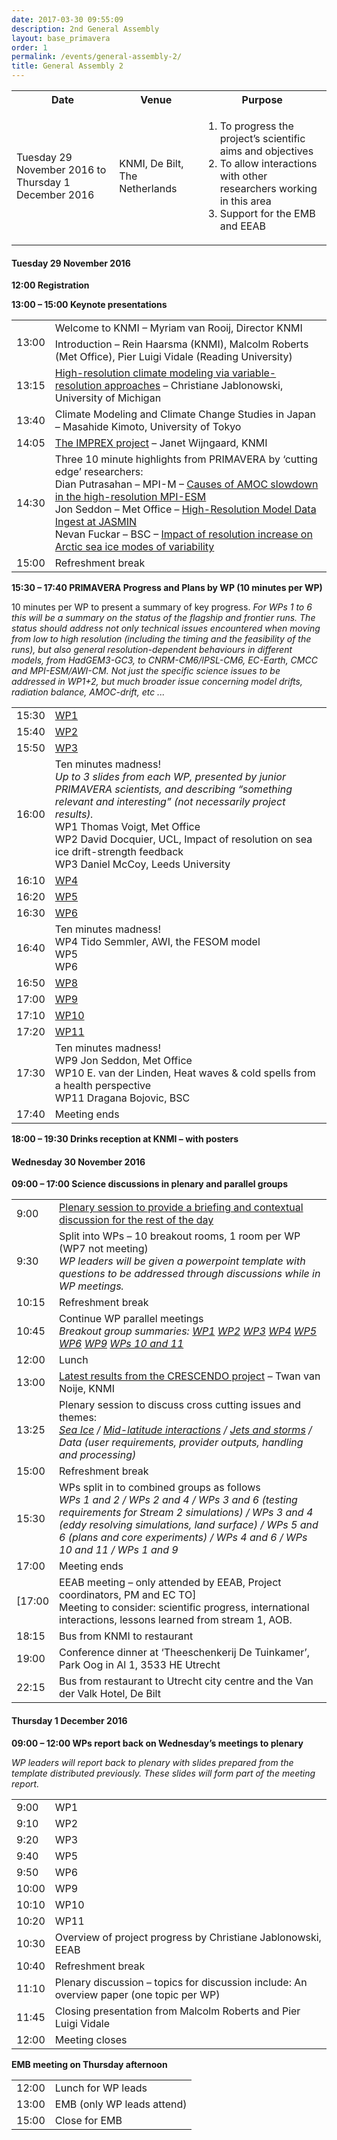```yaml
---
date: 2017-03-30 09:55:09
description: 2nd General Assembly
layout: base_primavera
order: 1
permalink: /events/general-assembly-2/
title: General Assembly 2
---
```


<table class="table">
<tbody>
<tr><th>Date</th><th>Venue</th><th>Purpose</th></tr>
<tr>
<td>Tuesday 29 November 2016 to Thursday 1 December 2016</td>
<td>KNMI, De Bilt, The Netherlands</td>
<td><ol>
<li>To progress the project’s scientific aims and objectives</li>
<li>To allow interactions with other researchers working in this area</li>
<li>Support for the EMB and EEAB</li>
</ol></td>
</tr>
</tbody>
</table>
<h4>Tuesday 29 November 2016</h4>
<p><strong>12:00 Registration</strong></p>
<p><strong>13:00 – 15:00 Keynote presentations</strong></p>
<table class="table">
<tbody>
<tr>
<td rowspan="2">13:00</td>
<td>Welcome to KNMI – Myriam van Rooij, Director KNMI</td>
</tr>
<tr>
<td>Introduction – Rein Haarsma (KNMI), Malcolm Roberts (Met Office), Pier Luigi Vidale (Reading University)</td>
</tr>
<tr>
<td>13:15</td>
<td><a href="{{ site.baseurl }}/assets/media/uploads/Meetings/GA2/1_jablonowski.pdf">High-resolution climate modeling via variable-resolution approaches</a> – Christiane Jablonowski, University of Michigan</td>
</tr>
<tr>
<td>13:40</td>
<td>Climate Modeling and Climate Change Studies in Japan – Masahide Kimoto, University of Tokyo</td>
</tr>
<tr>
<td>14:05</td>
<td><a href="{{ site.baseurl }}/assets/media/uploads/Meetings/GA2/3_wijngaard.pdf">The IMPREX project</a> – Janet Wijngaard, KNMI</td>
</tr>
<tr>
<td>14:30</td>
<td>Three 10 minute highlights from PRIMAVERA by ‘cutting edge’ researchers:<br> Dian Putrasahan – MPI-M – <a href="{{ site.baseurl }}/assets/media/uploads/Meetings/GA2/4_putrashan.pdf">Causes of AMOC slowdown in the high-resolution MPI-ESM</a><br> Jon Seddon – Met Office – <a href="{{ site.baseurl }}/assets/media/uploads/Meetings/GA2/5_seddon.pdf">High-Resolution Model Data Ingest at JASMIN</a><br> Nevan Fuckar – BSC – <a href="{{ site.baseurl }}/assets/media/uploads/Meetings/GA2/6_fuckar.pdf">Impact of resolution increase on Arctic sea ice modes of variability</a></td>
</tr>
<tr>
<td>15:00</td>
<td>Refreshment break</td>
</tr>
</tbody>
</table>
<p><strong>15:30 – 17:40 PRIMAVERA Progress and Plans by WP (10 minutes per WP)</strong></p>
<p>10 minutes per WP to present a summary of key progress. <em>For WPs 1 to 6 this will be a summary on the status of the flagship and frontier runs. The status should address not only technical issues encountered when moving from low to high resolution (including the timing and the feasibility of the runs), but also general resolution-dependent behaviours in different models, from HadGEM3-GC3, to CNRM-CM6/IPSL-CM6, EC-Earth, CMCC and MPI-ESM/AWI-CM. Not just the specific science issues to be addressed in WP1+2, but much broader issue concerning model drifts, radiation balance, AMOC-drift, etc ...</em></p>
<table class="table">
<tbody>
<tr>
<td>15:30</td>
<td><a href="{{ site.baseurl }}/assets/media/uploads/Meetings/GA2/7_wp1_tuesday_pm.pdf">WP1</a></td>
</tr>
<tr>
<td>15:40</td>
<td><a href="{{ site.baseurl }}/assets/media/uploads/Meetings/GA2/8_wp2_tuesday_pm.pdf">WP2</a></td>
</tr>
<tr>
<td>15:50</td>
<td><a href="{{ site.baseurl }}/assets/media/uploads/Meetings/GA2/9_wp3_tuesday_pm.pdf">WP3</a></td>
</tr>
<tr>
<td>16:00</td>
<td>Ten minutes madness!<br><em>Up to 3 slides from each WP, presented by junior PRIMAVERA scientists, and describing “something relevant and interesting” (not necessarily project results).</em><br>WP1 Thomas Voigt, Met Office<br> WP2 David Docquier, UCL, Impact of resolution on sea ice drift-strength feedback<br>WP3 Daniel McCoy, Leeds University</td>
</tr>
<tr>
<td>16:10</td>
<td><a href="{{ site.baseurl }}/assets/media/uploads/Meetings/GA2/10_wp4_tuesday_pm.pdf">WP4</a></td>
</tr>
<tr>
<td>16:20</td>
<td><a href="{{ site.baseurl }}/assets/media/uploads/Meetings/GA2/11_wp5_tuesday_pm.pdf">WP5</a></td>
</tr>
<tr>
<td>16:30</td>
<td><a href="{{ site.baseurl }}/assets/media/uploads/Meetings/GA2/12_wp6_tuesday_pm.pdf">WP6</a></td>
</tr>
<tr>
<td>16:40</td>
<td>Ten minutes madness!<br>WP4 Tido Semmler, AWI, the FESOM model<br>WP5<br>WP6</td>
</tr>
<tr>
<td>16:50</td>
<td><a href="{{ site.baseurl }}/assets/media/uploads/Meetings/GA2/13_wp8_tuesday_pm.pdf">WP8</a></td>
</tr>
<tr>
<td>17:00</td>
<td><a href="{{ site.baseurl }}/assets/media/uploads/Meetings/GA2/14_wp9_tuesday_pm.pdf">WP9</a></td>
</tr>
<tr>
<td>17:10</td>
<td><a href="{{ site.baseurl }}/assets/media/uploads/Meetings/GA2/15_wp10_tuesday_pm.pdf">WP10</a></td>
</tr>
<tr>
<td>17:20</td>
<td><a href="{{ site.baseurl }}/assets/media/uploads/Meetings/GA2/16_wp11_tuesday_pm.pdf">WP11</a></td>
</tr>
<tr>
<td>17:30</td>
<td>Ten minutes madness!<br>WP9 Jon Seddon, Met Office<br>WP10 E. van der Linden, Heat waves &amp; cold spells from a health perspective<br>WP11 Dragana Bojovic, BSC</td>
</tr>
<tr>
<td>17:40</td>
<td>Meeting ends</td>
</tr>
</tbody>
</table>
<p><strong>18:00 – 19:30 Drinks reception at KNMI – with posters</strong></p>
<h4>Wednesday 30 November 2016</h4>
<p><strong>09:00 – 17:00 Science discussions in plenary and parallel groups</strong></p>
<table class="table">
<tbody>
<tr>
<td>9:00</td>
<td><a href="{{ site.baseurl }}/assets/media/uploads/Meetings/GA2/17_weds_morn.pdf">Plenary session to provide a briefing and contextual discussion for the rest of the day</a></td>
</tr>
<tr>
<td>9:30</td>
<td>Split into WPs – 10 breakout rooms, 1 room per WP (WP7 not meeting)<br> <em>WP leaders will be given a powerpoint template with questions to be addressed through discussions while in WP meetings.</em></td>
</tr>
<tr>
<td>10:15</td>
<td>Refreshment break</td>
</tr>
<tr>
<td>10:45</td>
<td>Continue WP parallel meetings<br><em>Breakout group summaries: <a href="{{ site.baseurl }}/assets/media/uploads/Meetings/GA2/22_wp1_weds_am.pdf">WP1</a> <a href="{{ site.baseurl }}/assets/media/uploads/Meetings/GA2/23_wp2_weds_am.pdf">WP2</a> <a href="{{ site.baseurl }}/assets/media/uploads/Meetings/GA2/24_wp3_weds_am.pdf">WP3</a> <a href="{{ site.baseurl }}/assets/media/uploads/Meetings/GA2/25_wp4_weds_am.pdf">WP4</a> <a href="{{ site.baseurl }}/assets/media/uploads/Meetings/GA2/26_wp5_weds_am.pdf">WP5</a> <a href="{{ site.baseurl }}/assets/media/uploads/Meetings/GA2/27_wp6_weds_am.pdf">WP6</a> <a href="{{ site.baseurl }}/assets/media/uploads/Meetings/GA2/28_wp9_weds_am.pdf">WP9</a> <a href="{{ site.baseurl }}/assets/media/uploads/Meetings/GA2/29_wp10_11_weds_am.pdf">WPs 10 and 11</a></em></td>
</tr>
<tr>
<td>12:00</td>
<td>Lunch</td>
</tr>
<tr>
<td>13:00</td>
<td><a href="{{ site.baseurl }}/assets/media/uploads/Meetings/GA2/18_van_noije.pdf">Latest results from the CRESCENDO project</a> – Twan van Noije, KNMI</td>
</tr>
<tr>
<td>13:25</td>
<td>Plenary session to discuss cross cutting issues and themes:<br> <em><a href="{{ site.baseurl }}/assets/media/uploads/Meetings/GA2/19_arctic.pdf">Sea Ice</a> / <a href="{{ site.baseurl }}/assets/media/uploads/Meetings/GA2/20_corti_teleconnections.pdf">Mid-latitude interactions</a> / <a href="{{ site.baseurl }}/assets/media/uploads/Meetings/GA2/21_jets-air-sea.pdf">Jets and storms</a> / Data (user requirements, provider outputs, handling and processing)</em></td>
</tr>
<tr>
<td>15:00</td>
<td>Refreshment break</td>
</tr>
<tr>
<td>15:30</td>
<td>WPs split in to combined groups as follows<br> <em>WPs 1 and 2 / WPs 2 and 4 / WPs 3 and 6 (testing requirements for Stream 2 simulations) / WPs 3 and 4 (eddy resolving simulations, land surface) / WPs 5 and 6 (plans and core experiments) / WPs 4 and 6 / WPs 10 and 11 / WPs 1 and 9</em></td>
</tr>
<tr>
<td>17:00</td>
<td>Meeting ends</td>
</tr>
<tr>
<td>[17:00</td>
<td>EEAB meeting – only attended by EEAB, Project coordinators, PM and EC TO]<br> Meeting to consider: scientific progress, international interactions, lessons learned from stream 1, AOB.</td>
</tr>
<tr>
<td>18:15</td>
<td>Bus from KNMI to restaurant</td>
</tr>
<tr>
<td>19:00</td>
<td>Conference dinner at ‘Theeschenkerij De Tuinkamer’, Park Oog in Al 1, 3533 HE Utrecht</td>
</tr>
<tr>
<td>22:15</td>
<td>Bus from restaurant to Utrecht city centre and the Van der Valk Hotel, De Bilt</td>
</tr>
</tbody>
</table>
<h4>Thursday 1 December 2016</h4>
<p><strong>09:00 – 12:00 WPs report back on Wednesday’s meetings to plenary</strong></p>
<p><em>WP leaders will report back to plenary with slides prepared from the template distributed previously. These slides will form part of the meeting report.</em></p>
<table class="table">
<tbody>
<tr>
<td>9:00</td>
<td>WP1</td>
</tr>
<tr>
<td>9:10</td>
<td>WP2</td>
</tr>
<tr>
<td>9:20</td>
<td>WP3</td>
</tr>
<tr>
<td>9:40</td>
<td>WP5</td>
</tr>
<tr>
<td>9:50</td>
<td>WP6</td>
</tr>
<tr>
<td>10:00</td>
<td>WP9</td>
</tr>
<tr>
<td>10:10</td>
<td>WP10</td>
</tr>
<tr>
<td>10:20</td>
<td>WP11</td>
</tr>
<tr>
<td>10:30</td>
<td>Overview of project progress by Christiane Jablonowski, EEAB</td>
</tr>
<tr>
<td>10:40</td>
<td>Refreshment break</td>
</tr>
<tr>
<td>11:10</td>
<td>Plenary discussion – topics for discussion include: An overview paper (one topic per WP)</td>
</tr>
<tr>
<td>11:45</td>
<td>Closing presentation from Malcolm Roberts and Pier Luigi Vidale</td>
</tr>
<tr>
<td>12:00</td>
<td>Meeting closes</td>
</tr>
</tbody>
</table>
<p><strong>EMB meeting on Thursday afternoon</strong></p>
<table class="table">
<tbody>
<tr>
<td>12:00</td>
<td>Lunch for WP leads</td>
</tr>
<tr>
<td>13:00</td>
<td>EMB (only WP leads attend)</td>
</tr>
<tr>
<td>15:00</td>
<td>Close for EMB</td>
</tr>
</tbody>
</table>
